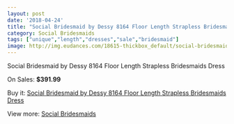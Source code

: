 ```yaml
---
layout: post
date: '2018-04-24'
title: "Social Bridesmaid by Dessy 8164 Floor Length Strapless Bridesmaids Dress"
category: Social Bridesmaids
tags: ["unique","length","dresses","sale","bridesmaid"]
image: http://img.eudances.com/18615-thickbox_default/social-bridesmaid-by-dessy-8164-floor-length-strapless-bridesmaids-dress.jpg
---
```

Social Bridesmaid by Dessy 8164 Floor Length Strapless Bridesmaids Dress

On Sales: **$391.99**
<a href="https://www.eudances.com/en/social-bridesmaids/5526-social-bridesmaid-by-dessy-8164-floor-length-strapless-bridesmaids-dress.html"><amp-img layout="responsive" width="600" height="600" src="//img.eudances.com/18615-thickbox_default/social-bridesmaid-by-dessy-8164-floor-length-strapless-bridesmaids-dress.jpg" alt="Social Bridesmaid by Dessy 8164 Floor Length Strapless Bridesmaids Dress 0" /></a>
<a href="https://www.eudances.com/en/social-bridesmaids/5526-social-bridesmaid-by-dessy-8164-floor-length-strapless-bridesmaids-dress.html"><amp-img layout="responsive" width="600" height="600" src="//img.eudances.com/18616-thickbox_default/social-bridesmaid-by-dessy-8164-floor-length-strapless-bridesmaids-dress.jpg" alt="Social Bridesmaid by Dessy 8164 Floor Length Strapless Bridesmaids Dress 1" /></a>

Buy it: [Social Bridesmaid by Dessy 8164 Floor Length Strapless Bridesmaids Dress](https://www.eudances.com/en/social-bridesmaids/5526-social-bridesmaid-by-dessy-8164-floor-length-strapless-bridesmaids-dress.html "Social Bridesmaid by Dessy 8164 Floor Length Strapless Bridesmaids Dress")

View more: [Social Bridesmaids](https://www.eudances.com/en/66-Social-Bridesmaids "Social Bridesmaids")